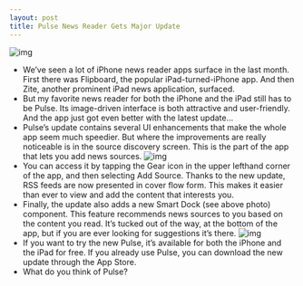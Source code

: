 ```yaml
---
layout: post
title: Pulse News Reader Gets Major Update
---
```

![img](http://media.idownloadblog.com/wp-content/uploads/2011/12/idb-pulse.jpg)
* We’ve seen a lot of iPhone news reader apps surface in the last month. First there was Flipboard, the popular iPad-turned-iPhone app. And then Zite, another prominent iPad news application, surfaced.
* But my favorite news reader for both the iPhone and the iPad still has to be Pulse. Its image-driven interface is both attractive and user-friendly. And the app just got even better with the latest update…
* Pulse’s update contains several UI enhancements that make the whole app seem much speedier. But where the improvements are really noticeable is in the source discovery screen. This is the part of the app that lets you add news sources.
![img](http://media.idownloadblog.com/wp-content/uploads/2011/12/pulse-ss.jpg)
* You can access it by tapping the Gear icon in the upper lefthand corner of the app, and then selecting Add Source. Thanks to the new update, RSS feeds are now presented in cover flow form. This makes it easier than ever to view and add the content that interests you.
* Finally, the update also adds a new Smart Dock (see above photo) component. This feature recommends news sources to you based on the content you read. It’s tucked out of the way, at the bottom of the app, but if you are ever looking for suggestions it’s there.
![img](http://media.idownloadblog.com/wp-content/uploads/2011/12/pulse-ss2.jpg)
* If you want to try the new Pulse, it’s available for both the iPhone and the iPad for free. If you already use Pulse, you can download the new update through the App Store.
* What do you think of Pulse?

